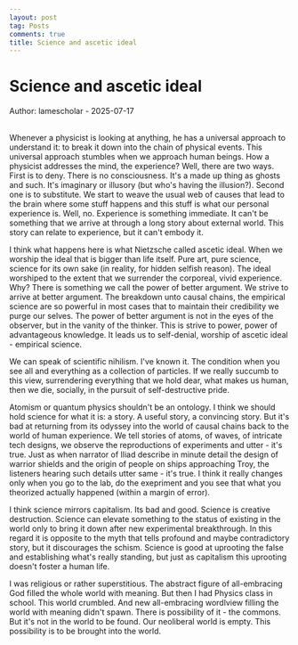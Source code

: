 ```yaml
---
layout: post
tag: Posts
comments: true
title: Science and ascetic ideal
---
```


# Science and ascetic ideal

Author: lamescholar - 2025-07-17
<br><br>

Whenever a physicist is looking at anything, he has a universal approach to understand it: to break it down into the chain of physical events. This universal approach stumbles when we approach human beings. How a physicist addresses the mind, the experience? Well, there are two ways. First is to deny. There is no consciousness. It's a made up thing as ghosts and such. It's imaginary or illusory (but who's having the illusion?). Second one is to substitute. We start to weave the usual web of causes that lead to the brain where some stuff happens and this stuff is what our personal experience is. Well, no. Experience is something immediate. It can't be something that we arrive at through a long story about external world. This story can relate to experience, but it can't embody it.

I think what happens here is what Nietzsche called ascetic ideal. When we worship the ideal that is bigger than life itself. Pure art, pure science, science for its own sake (in reality, for hidden selfish reason). The ideal worshiped to the extent that we surrender the corporeal, vivid experience. Why? There is something we call the power of better argument. We strive to arrive at better argument. The breakdown unto causal chains, the empirical science are so powerful in most cases that to maintain their credibility we purge our selves. The power of better argument is not in the eyes of the observer, but in the vanity of the thinker. This is strive to power, power of advantageous knowledge. It leads us to self-denial, worship of ascetic ideal - empirical science.

We can speak of scientific nihilism. I've known it. The condition when you see all and everything as a collection of particles. If we really succumb to this view, surrendering everything that we hold dear, what makes us human, then we die, socially, in the pursuit of self-destructive pride.

Atomism or quantum physics shouldn't be an ontology. I think we should hold science for what it is: a story. A useful story, a convincing story. But it's bad at returning from its odyssey into the world of causal chains back to the world of human experience. We tell stories of atoms, of waves, of intricate tech designs, we observe the reproductions of experiments and utter - it's true. Just as when narrator of Iliad describe in minute detail the design of warrior shields and the origin of people on ships approaching Troy, the listeners hearing such details utter same - it's true. I think it really changes only when you go to the lab, do the exepriment and you see that what you theorized actually happened (within a margin of error).

I think science mirrors capitalism. Its bad and good. Science is creative destruction. Science can elevate something to the status of existing in the world only to bring it down after new experimental breakthrough. In this regard it is opposite to the myth that tells profound and maybe contradictory story, but it discourages the schism. Science is good at uprooting the false and establishing what's really standing, but just as capitalism this uprooting doesn't foster a human life.

I was religious or rather superstitious. The abstract figure of all-embracing God filled the whole world with meaning. But then I had Physics class in school. This world crumbled. And new all-embracing wordlview filling the world with meaning didn't spawn. There is possibility of it - the commons. But it's not in the world to be found. Our neoliberal world is empty. This possibility is to be brought into the world.